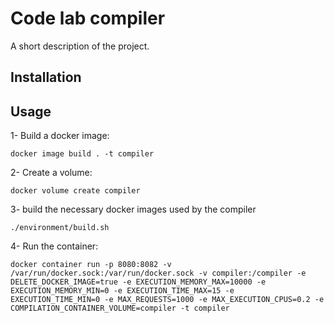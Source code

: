 # Code lab compiler

A short description of the project.

## Installation

## Usage

1- Build a docker image:
```shell
docker image build . -t compiler
```

2- Create a volume:
```shell
docker volume create compiler
```

3- build the necessary docker images used by the compiler
```shell
./environment/build.sh
```

4- Run the container:
```shell
docker container run -p 8080:8082 -v /var/run/docker.sock:/var/run/docker.sock -v compiler:/compiler -e DELETE_DOCKER_IMAGE=true -e EXECUTION_MEMORY_MAX=10000 -e EXECUTION_MEMORY_MIN=0 -e EXECUTION_TIME_MAX=15 -e EXECUTION_TIME_MIN=0 -e MAX_REQUESTS=1000 -e MAX_EXECUTION_CPUS=0.2 -e COMPILATION_CONTAINER_VOLUME=compiler -t compiler
```